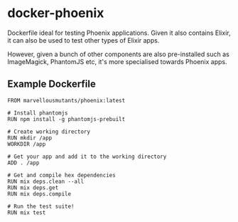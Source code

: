 # docker-phoenix
Dockerfile ideal for testing Phoenix applications. Given it also contains
Elixir, it can also be used to test other types of Elixir apps.

However, given a bunch of other components are also pre-installed such as
ImageMagick, PhantomJS etc, it's more specialised towards Phoenix apps.

## Example Dockerfile
```
FROM marvellousmutants/phoenix:latest

# Install phantomjs
RUN npm install -g phantomjs-prebuilt

# Create working directory
RUN mkdir /app
WORKDIR /app

# Get your app and add it to the working directory
ADD . /app

# Get and compile hex dependencies
RUN mix deps.clean --all
RUN mix deps.get
RUN mix deps.compile

# Run the test suite!
RUN mix test
```
